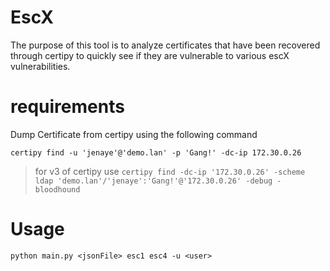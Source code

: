 # EscX 

The purpose of this tool is to analyze certificates that have been recovered through certipy to quickly see if they are vulnerable to various escX vulnerabilities.

# requirements 

Dump Certificate from certipy using the following command 

`certipy find -u 'jenaye'@'demo.lan' -p 'Gang!' -dc-ip 172.30.0.26` 

>for v3 of certipy use `certipy find -dc-ip '172.30.0.26' -scheme ldap 'demo.lan'/'jenaye':'Gang!'@'172.30.0.26' -debug -bloodhound`

# Usage


`python main.py <jsonFile> esc1 esc4 -u <user>`
